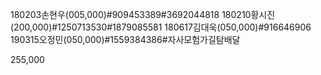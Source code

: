 180203손현우(005,000)#909453389#3692044818
180210황시진(200,000)#1250713530#1879085581
180617김대욱(050,000)#916646906
190315오정민(050,000)#1559384386#자사모험가길탐배달

255,000
